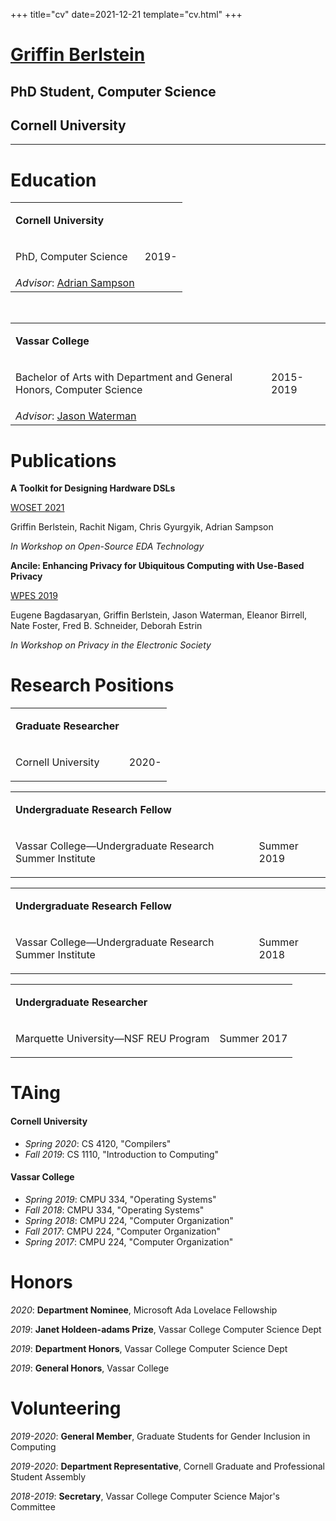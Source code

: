 +++
title="cv"
date=2021-12-21
template="cv.html"
+++

<div class="cv_block_title">

# [Griffin Berlstein](..)
## PhD Student, Computer Science
## Cornell University

</div>

---


# Education
<div class="cv_block">
    <table class="cv_table">
        <tr>
            <td><p><strong>Cornell University</strong></p></td>
        <tr>
            <td><p>PhD, Computer Science</p></td>
            <td class="date"><p>2019-</p></td>
        <tr>
            <td>
            <em>Advisor</em>: <a href="https://www.cs.cornell.edu/~asampson/"> Adrian Sampson</a>
            </td>
    </table>
    <br>
    <table class="cv_table">
        <tr>
            <td><p><strong>Vassar College</strong></p></td>
        <tr>
            <td><p>Bachelor of Arts with Department and General Honors, Computer Science</p></td>
            <td class="date"><p>2015-2019</p></td>
        <tr>
            <td>
            <em>Advisor</em>: <a href="https://www.vassar.edu/faculty/jawaterman"> Jason Waterman</a>
            </td>
    </table>

</div>

# Publications
<div class="cv_pub">
    <div class="pub">
        <p class="title"><strong>A Toolkit for Designing Hardware DSLs</strong></p>
        <p><a href="https://woset-workshop.github.io/">WOSET 2021</a></p>
        <p class="authors">Griffin Berlstein, Rachit Nigam, Chris Gyurgyik, Adrian Sampson</p>
        <p><em>In Workshop on Open-Source EDA Technology</em></p>
    </div>
    <div class="pub">
        <p class="title"><strong>Ancile: Enhancing Privacy for Ubiquitous Computing with Use-Based Privacy</strong></p>
        <p><a href="https://crises-deim.urv.cat/wpes2019/">WPES 2019</a></p>
        <p class="authors">Eugene Bagdasaryan, Griffin Berlstein, Jason Waterman, Eleanor Birrell, Nate Foster, Fred B. Schneider, Deborah Estrin</p>
        <p><em>In Workshop on Privacy in the Electronic Society</em></p>
    </div>
</div>


# Research Positions
<div class="cv_block">
    <table class="cv_table">
        <tr>
            <td><p><strong>Graduate Researcher</strong></p></td>
        <tr>
            <td><p>Cornell University</p></td>
            <td class="date"><p>2020-</p></td>
    </table>
    <table class="cv_table">
        <tr>
            <td><p><strong>Undergraduate Research Fellow</strong></p></td>
        <tr>
            <td><p>Vassar College—Undergraduate Research Summer Institute</p></td>
            <td class="date"><p>Summer 2019</p></td>
    </table>
    <table class="cv_table">
        <tr>
            <td><p><strong>Undergraduate Research Fellow</strong></p></td>
        <tr>
            <td><p>Vassar College—Undergraduate Research Summer Institute</p></td>
            <td class="date"><p>Summer 2018</p></td>
    </table>
        <table class="cv_table">
        <tr>
            <td><p><strong>Undergraduate Researcher</strong></p></td>
        <tr>
            <td><p>Marquette University—NSF REU Program</p></td>
            <td class="date"><p>Summer 2017</p></td>
    </table>

</div>


<div class="taing">

# TAing

#### Cornell University
- _Spring 2020_: CS 4120, "Compilers"
- _Fall 2019_: CS 1110, "Introduction to Computing"

#### Vassar College
- _Spring 2019_: CMPU 334, "Operating Systems"
- _Fall 2018_: CMPU 334, "Operating Systems"
- _Spring 2018_: CMPU 224, "Computer Organization"
- _Fall 2017_: CMPU 224, "Computer Organization"
- _Spring 2017_: CMPU 224, "Computer Organization"

</div>


# Honors
<div class="pub">

_2020_: **Department Nominee**, Microsoft Ada Lovelace Fellowship

_2019_: **Janet Holdeen-adams Prize**, Vassar College Computer Science Dept

_2019_: **Department Honors**, Vassar College Computer Science Dept

_2019_: **General Honors**, Vassar College

</div>

# Volunteering
<div class="pub">

_2019-2020_: **General Member**, Graduate Students for Gender Inclusion in Computing

_2019-2020_: **Department Representative**, Cornell Graduate and Professional Student Assembly

_2018-2019_: **Secretary**, Vassar College Computer Science Major's Committee

</div>
